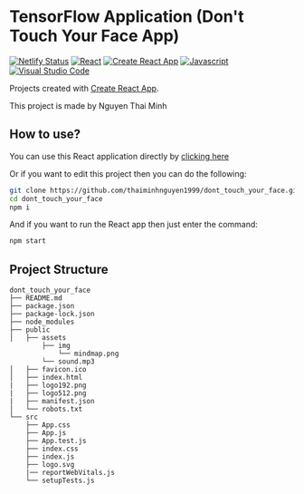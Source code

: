 # TensorFlow Application (Don't Touch Your Face App)
[![Netlify Status](https://api.netlify.com/api/v1/badges/b10a2eba-91f0-4fcd-b61e-7b7cdf112b04/deploy-status)](https://app.netlify.com/sites/dtyf/deploys) <a href='https://react.dev/' target="_blank"><img alt='React' src='https://img.shields.io/badge/React-100000?style=for-the-badge&logo=React&logoColor=087EA4&labelColor=B4D5FE&color=B4D5FE'/></a> <a href='https://create-react-app.dev/' target="_blank"><img alt='Create React App' src='https://img.shields.io/badge/Create_React_App-100000?style=for-the-badge&logo=Create React App&logoColor=3CA7EE&labelColor=FFFFFF&color=FFFFFF'/></a> <a href='https://javascript.com/' target="_blank"><img alt='Javascript' src='https://img.shields.io/badge/Javascript-100000?style=for-the-badge&logo=Javascript&logoColor=FFCC00&labelColor=FFFFFF&color=FFFFFF'/></a> <a href='https://code.visualstudio.com/' target="_blank"><img alt='Visual Studio Code' src='https://img.shields.io/badge/VS_Code-100000?style=for-the-badge&logo=Visual Studio Code&logoColor=3CA7EE&labelColor=FFFFFF&color=FFFFFF'/></a>

Projects created with [Create React App](https://github.com/facebook/create-react-app).

This project is made by Nguyen Thai Minh

## How to use?

You can use this React application directly by [clicking here](https://dtyf.netlify.app)

Or if you want to edit this project then you can do the following:

```sh
git clone https://github.com/thaiminhnguyen1999/dont_touch_your_face.git
cd dont_touch_your_face
npm i
```

And if you want to run the React app then just enter the command:

```sh
npm start
```

## Project Structure

```
dont_touch_your_face
├── README.md
├── package.json
├── package-lock.json
├── node_modules
├── public
│   ├── assets
        ├── img
            └── mindmap.png
        └── sound.mp3
│   ├── favicon.ico
│   ├── index.html
|   ├── logo192.png
|   ├── logo512.png
|   ├── manifest.json
│   └── robots.txt
└── src
    ├── App.css
    ├── App.js
    ├── App.test.js
    ├── index.css
    ├── index.js
    ├── logo.svg
    |── reportWebVitals.js
    └── setupTests.js
```
